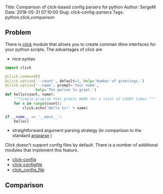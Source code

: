 Title: Comparison of click-based config parsers for python
Author: SergeM
Date: 2018-05-31 07:10:00
Slug: click-config-parsers
Tags: python,click,comparison


## Problem 
There is [click](click.pocoo.org/) module that allows you to create comman dline interfaces for your python scripts.
The advantages of click are
* nice syntax 
```python
import click

@click.command()
@click.option('--count', default=1, help='Number of greetings.')
@click.option('--name', prompt='Your name',
              help='The person to greet.')
def hello(count, name):
    """Simple program that greets NAME for a total of COUNT times."""
    for x in range(count):
        click.echo('Hello %s!' % name)

if __name__ == '__main__':
    hello()

```
* straightforward argument parsing strategy (in comparison to the standard [argparse](https://docs.python.org/3/library/argparse.html) )

Click doesn't support config files by default. There is a number of additional modules that implement this feature.
* [click-config](https://github.com/EverythingMe/click-config)
* [click-configfile](https://github.com/click-contrib/click-configfile)
* [click_config_file](https://github.com/phha/click_config_file)


## Comparison

